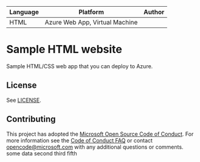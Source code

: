 | Language | Platform | Author |
| -------- | --------|--------|
| HTML |  Azure Web App, Virtual Machine| |

# Sample HTML website

Sample HTML/CSS web app that you can deploy to Azure.

## License

See [LICENSE](LICENSE).


## Contributing
This project has adopted the [Microsoft Open Source Code of Conduct](https://opensource.microsoft.com/codeofconduct/).
For more information see the [Code of Conduct FAQ](https://opensource.microsoft.com/codeofconduct/faq/) or
contact [opencode@microsoft.com](mailto:opencode@microsoft.com) with any additional questions or comments.
some data
second
third
fifth
